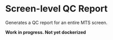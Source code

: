 # Screen-level QC Report

Generates a QC report for an entire MTS screen.

**Work in progress. Not yet dockerized**
